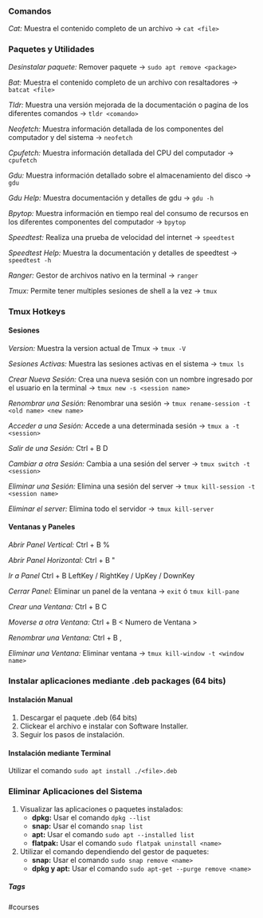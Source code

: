 ### Comandos

*Cat:*  Muestra el contenido completo de un archivo -> `cat <file>`



### Paquetes y Utilidades

*Desinstalar paquete:*  Remover paquete -> `sudo apt remove <package>`

*Bat:*  Muestra el contenido completo de un archivo con resaltadores -> `batcat <file>`

*Tldr:*  Muestra una versión mejorada de la documentación o pagina de los diferentes comandos -> `tldr <comando>`

*Neofetch:*  Muestra información detallada de los componentes del computador y del sistema -> `neofetch`

*Cpufetch:*  Muestra información detallada del CPU del computador -> `cpufetch`

*Gdu:*  Muestra información detallado sobre el almacenamiento del disco -> `gdu`

*Gdu Help:*  Muestra documentación y detalles de gdu -> `gdu -h`

*Bpytop:*  Muestra información en tiempo real del consumo de recursos en los diferentes componentes del computador -> `bpytop`

*Speedtest:*  Realiza una prueba de velocidad del internet -> `speedtest`

*Speedtest Help:*  Muestra la documentación y detalles de speedtest -> `speedtest -h`

*Ranger:*  Gestor de archivos nativo en la terminal -> `ranger`

*Tmux:*  Permite tener multiples sesiones de shell a la vez -> `tmux`

### Tmux Hotkeys
#### Sesiones

*Version:*  Muestra la version actual de Tmux -> `tmux -V`

*Sesiones Activas:*  Muestra las sesiones activas en el sistema -> `tmux ls`

*Crear Nueva Sesión:*  Crea una nueva sesión con un nombre ingresado por el usuario en la terminal -> `tmux new -s <session name>`

*Renombrar una Sesión:*  Renombrar una sesión -> `tmux rename-session -t <old name> <new name>`

*Acceder a una Sesión:*  Accede a una determinada sesión -> `tmux a -t <session>`

*Salir de una Sesión:*  Ctrl + B D

*Cambiar a otra Sesión:*  Cambia a una sesión del server -> `tmux switch -t <session>`

*Eliminar una Sesión:*  Elimina una sesión del server -> `tmux kill-session -t <session name>`

*Eliminar el server:*  Elimina todo el servidor -> `tmux kill-server`
<br>
#### Ventanas y Paneles

*Abrir Panel Vertical:*  Ctrl + B %

*Abrir Panel Horizontal:*  Ctrl + B "

*Ir a Panel*  Ctrl + B LeftKey / RightKey / UpKey / DownKey

*Cerrar Panel:* Eliminar un panel de la ventana -> `exit` ó `tmux kill-pane`

*Crear una Ventana:*  Ctrl + B C

*Moverse a otra Ventana:*  Ctrl + B < Numero de Ventana >

*Renombrar una Ventana:*  Ctrl + B ,

*Eliminar una Ventana:*  Eliminar ventana -> `tmux kill-window -t <window name>`
<br>
### Instalar aplicaciones mediante .deb packages (64 bits)
#### Instalación Manual
1. Descargar el paquete .deb (64 bits)
2. Clickear el archivo e instalar con Software Installer.
3. Seguir los pasos de instalación.

#### Instalación mediante Terminal

Utilizar el comando `sudo apt install ./<file>.deb`
<br>
### Eliminar Aplicaciones del Sistema

1. Visualizar las aplicaciones o paquetes instalados:
	- **dpkg:**  Usar el comando `dpkg --list`
	- **snap:** Usar el comando `snap list`
	- **apt:** Usar el comando `sudo apt --installed list`
	- **flatpak:** Usar el comando `sudo flatpak uninstall <name>`
1. Utilizar el comando dependiendo del gestor de paquetes:
	- **snap:**  Usar el comando `sudo snap remove <name>`
	- **dpkg y apt:** Usar el comando `sudo apt-get --purge remove <name>`

##### Tags

#courses